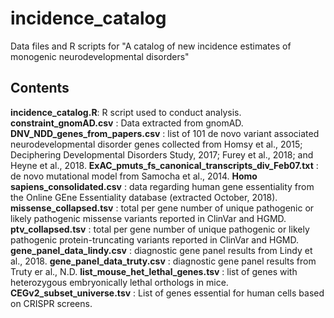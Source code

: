 # incidence_catalog

Data files and R scripts for "A catalog of new incidence estimates of monogenic neurodevelopmental disorders"

## Contents

**incidence_catalog.R**: R script used to conduct analysis.
**constraint_gnomAD.csv** : Data extracted from gnomAD.
**DNV_NDD_genes_from_papers.csv** : list of 101 de novo variant associated neurodevelopmental disorder genes collected from Homsy et al., 2015; Deciphering Developmental Disorders Study, 2017; Furey et al., 2018; and Heyne et al., 2018.
**ExAC_pmuts_fs_canonical_transcripts_div_Feb07.txt** : de novo mutational model from Samocha et al., 2014.
**Homo sapiens_consolidated.csv** : data regarding human gene essentiality from the Online GEne Essentiality database (extracted October, 2018).
**missense_collapsed.tsv** : total per gene number of unique pathogenic or likely pathogenic missense variants reported in ClinVar and HGMD.
**ptv_collapsed.tsv** : total per gene number of unique pathogenic or likely pathogenic protein-truncating variants reported in ClinVar and HGMD.
**gene_panel_data_lindy.csv** : diagnostic gene panel results from Lindy et al., 2018.
**gene_panel_data_truty.csv** : diagnostic gene panel results from Truty er al., N.D.
**list_mouse_het_lethal_genes.tsv** : list of genes with heterozygous embryonically lethal orthologs in mice.
**CEGv2_subset_universe.tsv** : List of genes essential for human cells based on CRISPR screens.
